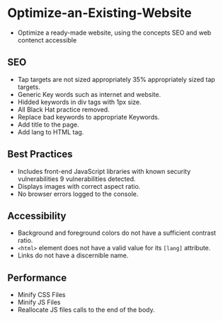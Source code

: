 # Optimize-an-Existing-Website

- Optimize a ready-made website, using the concepts SEO and web contenct accessible

## SEO

- Tap targets are not sized appropriately 35% appropriately sized tap targets.
- Generic Key words such as internet and website.
- Hidded keywords in div tags with 1px size.
- All Black Hat practice removed.
- Replace bad keywords to appropriate Keywords.
- Add title to the page.
- Add lang to HTML tag.

## Best Practices

- Includes front-end JavaScript libraries with known security vulnerabilities 9 vulnerabilities detected.
- Displays images with correct aspect ratio.
- No browser errors logged to the console.

## Accessibility

- Background and foreground colors do not have a sufficient contrast ratio.
- `<html>` element does not have a valid value for its `[lang]` attribute.
- Links do not have a discernible name.

## Performance

- Minify CSS Files
- Minify JS Files
- Reallocate JS files calls to the end of the body.
